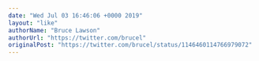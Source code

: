 ```yaml
---
date: "Wed Jul 03 16:46:06 +0000 2019"
layout: "like"
authorName: "Bruce Lawson"
authorUrl: "https://twitter.com/brucel"
originalPost: "https://twitter.com/brucel/status/1146460114766979072"
---
```

